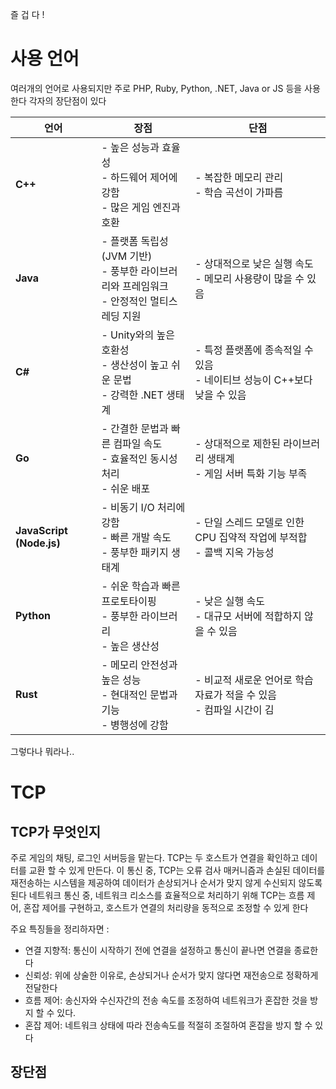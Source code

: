 즐 겁 다 !

# 사용 언어

여러개의 언어로 사용되지만 주로  PHP, Ruby, Python, .NET, Java or JS 등을 사용한다
각자의 장단점이 있다

|언어|장점|단점|
|---|---|---|
|**C++**|- 높은 성능과 효율성  <br>- 하드웨어 제어에 강함  <br>- 많은 게임 엔진과 호환|- 복잡한 메모리 관리  <br>- 학습 곡선이 가파름|
|**Java**|- 플랫폼 독립성 (JVM 기반)  <br>- 풍부한 라이브러리와 프레임워크  <br>- 안정적인 멀티스레딩 지원|- 상대적으로 낮은 실행 속도  <br>- 메모리 사용량이 많을 수 있음|
|**C#**|- Unity와의 높은 호환성  <br>- 생산성이 높고 쉬운 문법  <br>- 강력한 .NET 생태계|- 특정 플랫폼에 종속적일 수 있음  <br>- 네이티브 성능이 C++보다 낮을 수 있음|
|**Go**|- 간결한 문법과 빠른 컴파일 속도  <br>- 효율적인 동시성 처리  <br>- 쉬운 배포|- 상대적으로 제한된 라이브러리 생태계  <br>- 게임 서버 특화 기능 부족|
|**JavaScript (Node.js)**|- 비동기 I/O 처리에 강함  <br>- 빠른 개발 속도  <br>- 풍부한 패키지 생태계|- 단일 스레드 모델로 인한 CPU 집약적 작업에 부적합  <br>- 콜백 지옥 가능성|
|**Python**|- 쉬운 학습과 빠른 프로토타이핑  <br>- 풍부한 라이브러리  <br>- 높은 생산성|- 낮은 실행 속도  <br>- 대규모 서버에 적합하지 않을 수 있음|
|**Rust**|- 메모리 안전성과 높은 성능  <br>- 현대적인 문법과 기능  <br>- 병행성에 강함|- 비교적 새로운 언어로 학습 자료가 적을 수 있음  <br>- 컴파일 시간이 김|
그렇다나 뭐라나..

# TCP

## TCP가 무엇인지
주로 게임의 채팅, 로그인 서버등을 맡는다. TCP는 두 호스트가 연결을 확인하고 데이터를 교환 할 수 있게 만든다.
이 통신 중, TCP는 오류 검사 매커니즘과 손실된 데이터를 재전송하는 시스템을 제공하여 데이터가 손상되거나 순서가 맞지 않게 수신되지 않도록 된다
네트워크 통신 중, 네트워크 리소스를 효율적으로 처리하기 위해 TCP는 흐름 제어, 혼잡 제어를 구현하고, 호스트가 연결의 처리량을 동적으로 조정할 수 있게 한다

주요 특징들을 정리하자면 :
- 연결 지향적: 통신이 시작하기 전에 연결을 설정하고 통신이 끝나면 연결을 종료한다
- 신뢰성: 위에 상술한 이유로, 손상되거나 순서가 맞지 않다면 재전송으로 정확하게 전달한다
- 흐름 제어: 송신자와 수신자간의 전송 속도를 조정하여 네트워크가 혼잡한 것을 방지 할 수 있다.
- 혼잡 제어: 네트워크 상태에 따라 전송속도를 적절히 조절하여 혼잡을 방지 할 수 있다

## 장단점
